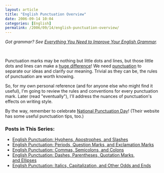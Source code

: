 ```yaml
---
layout: article
title: "English Punctuation Overview"
date: 2006-09-14 10:04
categories: [English]
permalink: /2006/09/14/english-punctuation-overview/
---
```

<em>Got grammar? See </em><a href="http://learningnerd.com/2006/09/26/everything-you-need-to-improve-your-english-grammar/"><em>Everything You Need to Improve Your English Grammar</em></a><em>.</em>
<p class="MsoNormal">&nbsp;</p>
Punctuation marks may be nothing but little dots and lines, but those little dots and lines can make a <a target="_blank" href="http://www.theglobeandmail.com/servlet/story/RTGAM.20060806.wr-rogers07/BNStory/Business/home" title="The most expensive punctuation error - Comma Quirk Irks Rogers ">huge difference</a>! We need <a target="_blank" href="http://en.wikipedia.org/wiki/Punctuation">punctuation</a> to separate our ideas and clarify our meaning. Trivial as they can be, the rules of punctuation are worth knowing.

So, for my own personal reference (and for anyone else who might find it useful), I'm going to review the rules and conventions for every punctuation mark. Later (read "eventually"), I'll address the nuances of punctuation's effects on writing style.

By the way, remember to celebrate <a target="_blank" href="http://www.nationalpunctuationday.com/index.html">National Punctuation Day</a>! (Their website has some useful punctuation tips, too.)
<h3>Posts in This Series:</h3>
<ul>
	<li><a href="http://learningnerd.com/2006/09/16/english-punctuation-hyphens-apostrophes-and-slashes/">English Punctuation: Hyphens, Apostrophes, and Slashes</a></li>
	<li><a href="http://learningnerd.com/2006/09/18/english-punctuation-periods-question-marks-and-exclamation-marks/">English Punctuation: Periods, Question Marks, and Exclamation Marks</a></li>
	<li><a href="http://learningnerd.com/2006/09/20/english-punctuation-commas-semicolons-and-colons/">English Punctuation: Commas, Semicolons, and Colons</a></li>
	<li><a href="http://learningnerd.com/2006/09/22/english-punctuation-dashes-parentheses-quotation-marks-and-ellipses/">English Punctuation: Dashes, Parentheses, Quotation Marks, and Ellipses</a></li>
	<li><a href="http://learningnerd.com/2006/09/24/english-punctuation-italics-capitalization-and-other-odds-and-ends/">English Punctuation: Italics, Capitalization, and Other Odds and Ends</a></li>
</ul>
